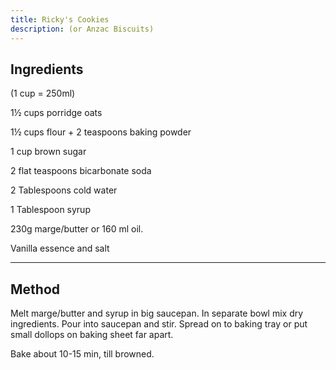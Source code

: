 ```yaml
---
title: Ricky's Cookies
description: (or Anzac Biscuits)
---
```


## Ingredients

(1 cup = 250ml)

1½ cups porridge oats

1½ cups flour + 2 teaspoons baking powder

1 cup brown sugar

2 flat teaspoons bicarbonate soda

2 Tablespoons cold water

1 Tablespoon syrup

230g marge/butter or 160 ml oil.

Vanilla essence and salt

---

## Method

Melt marge/butter and syrup in big saucepan.
In separate bowl mix dry ingredients.
Pour into saucepan and stir.
Spread on to baking tray or put small dollops on baking sheet far apart.

Bake about 10-15 min, till browned.
